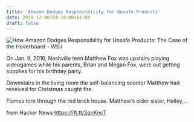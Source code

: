 ```yaml
---
title: 'Amazon Dodges Responsibility for Unsafe Products'
date: 2019-12-06T04:10:00+01:00
draft: false
---
```


![](https://images.wsj.net/im-133042/social "How Amazon Dodges Responsibility for Unsafe Products: The Case of the Hoverboard - WSJ")  

On Jan. 9, 2016, Nashville teen Matthew Fox was upstairs playing videogames while his parents, Brian and Megan Fox, were out getting supplies for his birthday party.

Downstairs in the living room the self-balancing scooter Matthew had received for Christmas caught fire.

Flames tore through the red brick house. Matthew’s older sister, Hailey,...

  
  
from Hacker News https://ift.tt/2qnKncT